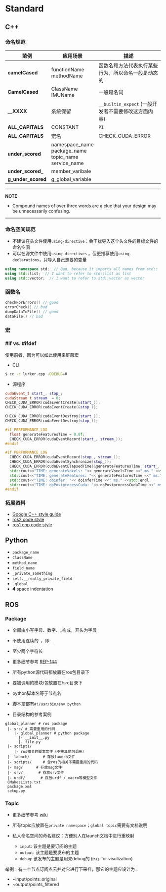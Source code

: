 # Standard

## C++

### 命名规范

| 范例               | 应用场景                                                     | 描述                                                |
| ------------------ | ------------------------------------------------------------ | --------------------------------------------------- |
| **camelCased**     | functionName<br />methodName                                 | 函数名和方法代表执行某些行为，所以命名一般是动态的  |
| **CamelCased**     | ClassName<br />IMUName                                       | 一般是名词                                          |
| **__XXXX**         | 系统保留                                                     | `__builtin_expect` (一般开发者不需要修改这方面内容) |
| **ALL_CAPITALS**   | CONSTANT                                                     | `PI` |
| **ALL_CAPITALS**   | 宏名                                                         | CHECK_CUDA_ERROR                                    |
| **under_scored**   | namespace_name<br />package_name<br />topic_name<br />service_name |                                                     |
| **under_scored_**  | member_varibale                                              |                                                     |
| **g_under_scored** | g_global_variable                                            |                                                     |

---

**NOTE**

* Compound names of over three words are a clue that your design may be unnecessarily confusing.

---

### 命名空间规范

* 不建议在头文件使用`using-directive`：会干扰导入这个头文件的目标文件的命名空间
* 可以在源文件中使用`using-directives` ，但更推荐使用`using-declarations`，只导入自己想要的变量

```cpp
using namespace std;  // Bad, because it imports all names from std::
using std::list;  // I want to refer to std::list as list
using std::vector;  // I want to refer to std::vector as vector
```

### 函数名

```cpp
checkForErrors() // good
errorCheck() // bad
dumpDataToFile() // good
dataFile() // bad
```

### 宏

### #if vs. #ifdef

使用前者，因为可以如此使用来屏蔽宏

* CLI

```bash
$ cc -c lurker.cpp -DDEBUG=0
```

* 源程序

```cpp
cudaEvent_t start_, stop_;
cudaStream_t stream_ = 0;
CHECK_CUDA_ERROR(cudaEventCreate(&start_));
CHECK_CUDA_ERROR(cudaEventCreate(&stop_));

CHECK_CUDA_ERROR(cudaEventDestroy(start_));
CHECK_CUDA_ERROR(cudaEventDestroy(stop_));

#if PERFORMANCE_LOG
  float generateFeaturesTime = 0.0f;
  CHECK_CUDA_ERROR(cudaEventRecord(start_, stream_));
#endif

#if PERFORMANCE_LOG
  CHECK_CUDA_ERROR(cudaEventRecord(stop_, stream_));
  CHECK_CUDA_ERROR(cudaEventSynchronize(stop_));
  CHECK_CUDA_ERROR(cudaEventElapsedTime(&generateFeaturesTime, start_, stop_));
  std::cout<<"TIME: generateVoxels: "<< generateVoxelsTime <<" ms." <<std::endl;
  std::cout<<"TIME: generateFeatures: "<< generateFeaturesTime <<" ms." <<std::endl;
  std::cout<<"TIME: doinfer: "<< doinferTime <<" ms." <<std::endl;
  std::cout<<"TIME: doPostprocessCuda: "<< doPostprocessCudaTime <<" ms." <<std::endl;
#endif
```

### 拓展资料

* [Google C++ style guide](https://google.github.io/styleguide/cppguide.html)
* [ros2 code style](https://docs.ros.org/en/foxy/Contributing/Code-Style-Language-Versions.html)
* [ros1 cpp code style](http://wiki.ros.org/CppStyleGuide)

## Python

* `package_name`
* `ClassName`
* `method_name`
* `field_name`
* `_private_something`
* `self.__really_private_field`
* `_global`
* **4** space indentation

## ROS

### Package

* 全部由小写字母、数字、_构成，开头为字母
* 不使用连续的`_`，即`__`
* 至少两个字符长

* 更多细节参考 [REP-144](https://www.ros.org/reps/rep-0144.html)

* 所有python源代码都放置在ros包目录下
* 要被调用的模块/包放置在/src目录下
* python脚本名等于节点名
* 脚本顶部有`#!/usr/bin/env python`
* 目录结构的参考案例

```
global_planner # ros package
 |- src/ # 需要重用的代码
    |- global_planner # python package
      |- __init__.py
      |- file.py
 |- scripts/          
    |- ros相关的脚本文件（不被其他包调用）
 |- launch/      # 存放launch文件
 |- scripts/     # 含ros的相关不需要重用的代码   
 |- msg/      # 存放msg文件  
 |- srv/       # 存放srv文件
 |- urdf/       # 存放urdf / xacro等模型文件
 CMakesLists.txt
 package.xml
 setup.py
```

### Topic

* 更多细节参考 [wiki](http://wiki.ros.org/Names)

* 所有topic应放置在`private namespace`；`global topic`需要有文档说明
* 私人命名空间的命名建议：方便别人在launch文档中进行重映射
  + `input`: 该主题是要订阅的主题
  + `output`: 该主题是要发布的主题
  + `debug`: 该发布的主题是用来debug的 (e.g. for visulization)

举例：有一个节点订阅点云并对它进行下采样，那它的主题应设计为：

* ~input/points_original
* ~output/points_filtered
